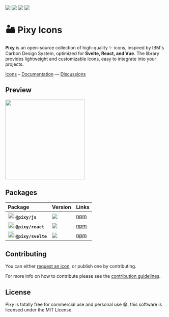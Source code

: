 ![](https://badgers.space/github/license/l0uigrange/pixy?theme=tailwind)
![](https://badgers.space/github/checks/l0uigrange/pixy?theme=tailwind)
![](https://badgers.space/github/contributors/l0uigrange/pixy?theme=tailwind)
![](https://badgers.space/github/open-issues/l0uigrange/pixy?theme=tailwind)

# 🏜️ Pixy Icons

**Pixy** is an open-source collection of high-quality ✨ icons, inspired by IBM's Carbon Design System, optimized for **Svelte, React, and Vue**. The library provides lightweight and customizable icons, easy to integrate into your projects.

[Icons](https://pixy.grangelouis.ch/icons) – [Documentation](https://pixy.grangelouis.ch) — [Discussions](https://github.com/l0uigrange/pixy/discussions)

## Preview
<img src="https://github.com/user-attachments/assets/bbf8b4c3-c4b5-4d5c-a641-d036f171fb6e" width="250" />

## Packages

| Package | Version | Links |
| :-------- | :------- | :--------- |
| <img src="https://lucide.dev/framework-logos/js.svg" alt="JS logo" width="20" /> **`@pixy/js`** | ![](https://badgers.space/npm/version/pixy/js?theme=tailwind) | [npm](https://www.npmjs.com/package/@pixy/js) |
| <img src="https://lucide.dev/framework-logos/react.svg" alt="React logo" width="20" /> **`@pixy/react`** | ![](https://badgers.space/npm/version/pixy/react?theme=tailwind) | [npm](https://www.npmjs.com/package/@pixy/react) | 
| <img src="https://lucide.dev/framework-logos/svelte.svg" alt="Svelte logo" width="20" /> **`@pixy/svelte`** | ![](https://badgers.space/npm/version/pixy/svelte?theme=tailwind) | [npm](https://www.npmjs.com/package/@pixy/svelte) |

## Contributing

You can either [request an icon](https://github.com/l0uisgrange/pixy/issues/new), or publish one by contributing.

For more info on how to contribute please see the [contribution guidelines](CONTRIBUTING.md).

## License

Pixy is totally free for commercial use and personal use 😁, this software is licensed under the MIT License.
